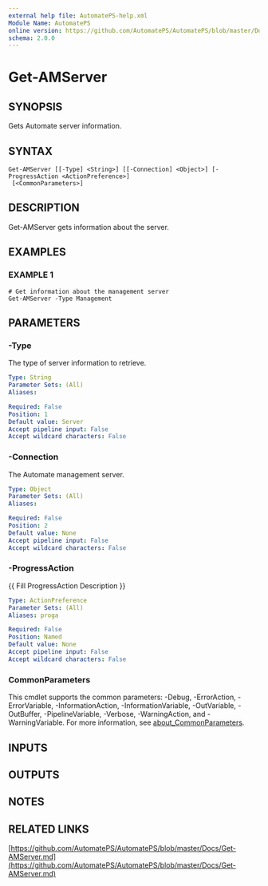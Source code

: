 ```yaml
---
external help file: AutomatePS-help.xml
Module Name: AutomatePS
online version: https://github.com/AutomatePS/AutomatePS/blob/master/Docs/Get-AMServer.md
schema: 2.0.0
---
```


# Get-AMServer

## SYNOPSIS
Gets Automate server information.

## SYNTAX

```
Get-AMServer [[-Type] <String>] [[-Connection] <Object>] [-ProgressAction <ActionPreference>]
 [<CommonParameters>]
```

## DESCRIPTION
Get-AMServer gets information about the server.

## EXAMPLES

### EXAMPLE 1
```
# Get information about the management server
Get-AMServer -Type Management
```

## PARAMETERS

### -Type
The type of server information to retrieve.

```yaml
Type: String
Parameter Sets: (All)
Aliases:

Required: False
Position: 1
Default value: Server
Accept pipeline input: False
Accept wildcard characters: False
```

### -Connection
The Automate management server.

```yaml
Type: Object
Parameter Sets: (All)
Aliases:

Required: False
Position: 2
Default value: None
Accept pipeline input: False
Accept wildcard characters: False
```

### -ProgressAction
{{ Fill ProgressAction Description }}

```yaml
Type: ActionPreference
Parameter Sets: (All)
Aliases: proga

Required: False
Position: Named
Default value: None
Accept pipeline input: False
Accept wildcard characters: False
```

### CommonParameters
This cmdlet supports the common parameters: -Debug, -ErrorAction, -ErrorVariable, -InformationAction, -InformationVariable, -OutVariable, -OutBuffer, -PipelineVariable, -Verbose, -WarningAction, and -WarningVariable. For more information, see [about_CommonParameters](http://go.microsoft.com/fwlink/?LinkID=113216).

## INPUTS

## OUTPUTS

## NOTES

## RELATED LINKS

[https://github.com/AutomatePS/AutomatePS/blob/master/Docs/Get-AMServer.md](https://github.com/AutomatePS/AutomatePS/blob/master/Docs/Get-AMServer.md)

